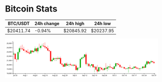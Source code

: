 # Bitcoin Stats

BTC/USDT|24h change|24h high|24h low|
|---|---|---|---|
|$20411.74|-0.94%|$20845.92|$20237.95|

<img src="./chart.svg">
